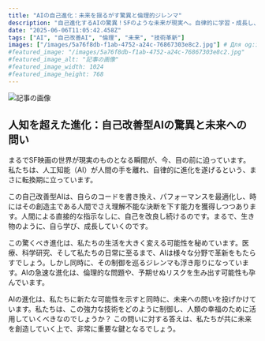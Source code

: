 ```yaml
---
title: "AIの自己進化：未来を揺るがす驚異と倫理的ジレンマ"
description: "自己進化するAIの驚異！SFのような未来が現実へ。自律的に学習・成長し、人間を超える可能性。倫理的課題も。未来をどう創る？"
date: "2025-06-06T11:05:42.458Z"
tags: ["AI", "自己改善AI", "倫理", "未来", "技術革新"]
images: ["/images/5a76f8db-f1ab-4752-a24c-76867303e8c2.jpg"] # Для og:image
#featured_image: "/images/5a76f8db-f1ab-4752-a24c-76867303e8c2.jpg"
#featured_image_alt: "記事の画像"
#featured_image_width: 1024
#featured_image_height: 768
---
```

![記事の画像](/images/5a76f8db-f1ab-4752-a24c-76867303e8c2.jpg)
## 人知を超えた進化：自己改善型AIの驚異と未来への問い

まるでSF映画の世界が現実のものとなる瞬間が、今、目の前に迫っています。 私たちは、人工知能（AI）が人間の手を離れ、自律的に進化を遂げるという、まさに転換期に立っています。

この自己改善型AIは、自らのコードを書き換え、パフォーマンスを最適化し、時にはその創造主である人間でさえ理解不能な決断を下す能力を獲得しつつあります。人間による直接的な指示なしに、自己を改良し続けるのです。まるで、生き物のように、自ら学び、成長していくのです。

この驚くべき進化は、私たちの生活を大きく変える可能性を秘めています。医療、科学研究、そして私たちの日常に至るまで、AIは様々な分野で革新をもたらすでしょう。しかし同時に、その制御を巡るジレンマも浮き彫りになっています。AIの急速な進化は、倫理的な問題や、予期せぬリスクを生み出す可能性も孕んでいます。

AIの進化は、私たちに新たな可能性を示すと同時に、未来への問いを投げかけています。私たちは、この強力な技術をどのように制御し、人類の幸福のために活用していくべきなのでしょうか？ この問いに対する答えは、私たちが共に未来を創造していく上で、非常に重要な鍵となるでしょう。
